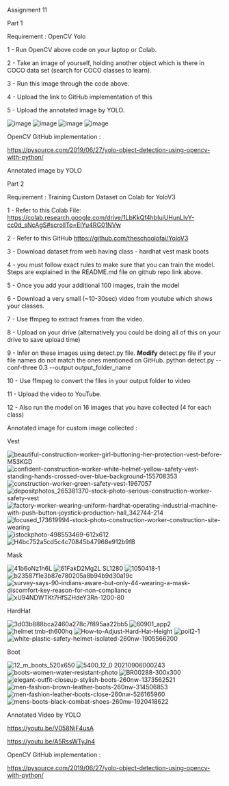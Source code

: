 Assignment 11

Part 1 

Requirement : OpenCV Yolo

1 - Run OpenCV  above code on your laptop or Colab. 

2 - Take an image of yourself, holding another object which is there in COCO data set (search for COCO classes to learn). 

3 - Run this image through the code above. 

4 - Upload the link to GitHub implementation of this

5 - Upload the annotated image by YOLO. 


![image](https://user-images.githubusercontent.com/70502759/146763671-73ca19e0-1627-4cea-8898-53c6c096e358.png)
![image](https://user-images.githubusercontent.com/70502759/146763758-d7822744-81d3-49e6-8a36-f988522f559b.png)
![image](https://user-images.githubusercontent.com/70502759/146763799-b090a263-2c9d-4ddf-9480-b5e4bd509250.png)
![image](https://user-images.githubusercontent.com/70502759/146763844-cd398b2b-ba2a-4a29-a7a1-3355de260e0d.png)


OpenCV GitHub implementation : 

https://pysource.com/2019/06/27/yolo-object-detection-using-opencv-with-python/

Annotated image by YOLO


Part 2 

Requirement : Training Custom Dataset on Colab for YoloV3

1 - Refer to this Colab File:  https://colab.research.google.com/drive/1LbKkQf4hbIuiUHunLlvY-cc0d_sNcAgS#scrollTo=ElYu4RG01NVw

2 - Refer to this GitHub  https://github.com/theschoolofai/YoloV3

3 - Download dataset from web having class -  hardhat vest mask boots

4 - you must follow exact rules to make sure that you can train the model. Steps are explained in the README.md file on github repo link above.

5 - Once you add your additional 100 images, train the model

6 - Download a very small (~10-30sec) video from youtube which shows your classes. 

7 - Use ffmpeg to extract frames from the video. 

8 - Upload on your drive (alternatively you could be doing all of this on your drive to save upload time)

9 -  Infer on these images using detect.py file. **Modify** detect.py file if your file names do not match the ones mentioned on GitHub. 
     python detect.py --conf-three 0.3 --output output_folder_name
     
10 - Use  ffmpeg  to convert the files in your output folder to video

11 - Upload the video to YouTube. 

12 - Also run the model on 16 images that you have collected (4 for each class)


Annotated image for custom image collected  :



Vest



![beautiful-construction-worker-girl-buttoning-her-protection-vest-before-M53KGD](https://user-images.githubusercontent.com/70502759/146811155-dd45f831-a575-4ce0-92ec-f0d6b5c717a4.jpg)
![confident-construction-worker-white-helmet-yellow-safety-vest-standing-hands-crossed-over-blue-background-155708353](https://user-images.githubusercontent.com/70502759/146811179-5402cb25-160b-40bc-821c-738e3ec7d1bd.jpg)
![construction-worker-green-safety-vest-1967057](https://user-images.githubusercontent.com/70502759/146811213-0d6dfa82-d093-4468-9497-d162ea93a18e.jpg)
![depositphotos_265381370-stock-photo-serious-construction-worker-safety-vest](https://user-images.githubusercontent.com/70502759/146811241-9ab5e71c-e825-4b7d-917f-81655cbd3064.jpg)
![factory-worker-wearing-uniform-hardhat-operating-industrial-machine-with-push-button-joystick-production-hall_342744-214](https://user-images.githubusercontent.com/70502759/146811273-89fef0ef-501e-456d-9b71-ed384463e034.jpg)
![focused_173619994-stock-photo-construction-worker-construction-site-wearing](https://user-images.githubusercontent.com/70502759/146811302-d325c15b-d5d6-4dc0-93dd-7ec8526b4350.jpg)
![istockphoto-498553469-612x612](https://user-images.githubusercontent.com/70502759/146811357-6d05b940-157a-4c74-b893-1f70547bf0e4.jpg)
![H4bc752a5cd5c4c70845b47968e912b9fB](https://user-images.githubusercontent.com/70502759/146811319-7e31b5c8-4d30-42e9-8900-253e59b40635.jpg)



Mask 



![41b6oNz1h6L](https://user-images.githubusercontent.com/70502759/146812374-9ca60578-6148-450a-b5ba-92f86d6faa05.jpg)
![61FakD2Mg2L _SL1280_](https://user-images.githubusercontent.com/70502759/146812393-8488da15-0145-4004-9e94-b9b033d8e4fa.jpg)
![1050418-1](https://user-images.githubusercontent.com/70502759/146812412-c52c1503-08a1-4093-bfa5-a026d033fd45.jpg)
![b23587f1e3b87e780205a8b94b9d30a19c](https://user-images.githubusercontent.com/70502759/146812443-0b92ca71-0f9f-43bd-ae0d-9714ce5b15ce.jpg)
![survey-says-90-indians-aware-but-only-44-wearing-a-mask-discomfort-key-reason-for-non-compliance](https://user-images.githubusercontent.com/70502759/146812506-26d7f2b2-84be-4f09-a547-fdd4e4c9ef02.jpg)
![xU94NDWTKt7HfSZHdeY3Rn-1200-80](https://user-images.githubusercontent.com/70502759/146812524-3265b186-7461-4bd8-bf17-ab5059a8b1d8.jpg)




HardHat



![3d03b888bca2460a278c7f895aa22bb5](https://user-images.githubusercontent.com/70502759/146812111-555632d4-83d7-47e1-a705-eb1ad07ccf1c.jpg)
![60901_app2](https://user-images.githubusercontent.com/70502759/146812139-1560b7c9-4456-4c03-8ccb-3c3bc155c406.jpg)
![helmet tmb-th600hq](https://user-images.githubusercontent.com/70502759/146812177-a85fb7d2-65b5-4b6b-8381-ac77c509351b.jpg)
![How-to-Adjust-Hard-Hat-Height](https://user-images.githubusercontent.com/70502759/146812208-9141ec9b-a9d0-480b-abdf-641f1615f245.jpg)
![poll2-1](https://user-images.githubusercontent.com/70502759/146812247-4765a502-bd08-41b3-99a5-fcea14cda574.jpg)
![white-plastic-safety-helmet-isolated-260nw-1905566200](https://user-images.githubusercontent.com/70502759/146812266-be9a239e-a46d-410b-bc0d-ff1e6750b9ea.jpg)




Boot 



![12_m_boots_520x650](https://user-images.githubusercontent.com/70502759/146811864-ec511051-0a89-4144-84bf-050b18f04d7b.jpg)
![5400_12_0 20210906000243](https://user-images.githubusercontent.com/70502759/146811903-3eafabff-490d-4f94-a2e8-3a61f5cf8d14.jpg)
![boots-women-water-resistant-photo](https://user-images.githubusercontent.com/70502759/146811939-21350224-2e3c-49d8-afb2-b8445846166a.jpg)
![BR00288-300x300](https://user-images.githubusercontent.com/70502759/146811952-1eee9c2e-54da-4947-a7e6-0d624ebea048.jpg)
![elegant-outfit-closeup-stylish-boots-260nw-1373562521](https://user-images.githubusercontent.com/70502759/146811990-8b9827d9-8f8b-42bb-9b66-be238a7a101a.jpg)
![men-fashion-brown-leather-boots-260nw-314506853](https://user-images.githubusercontent.com/70502759/146812008-f973cd0f-b5c9-4d2d-bdd8-1991378dedbd.jpg)
![men-fashion-leather-boots-close-260nw-526165960](https://user-images.githubusercontent.com/70502759/146812023-8d72e492-2773-4f50-b28b-082c51f33692.jpg)
![mens-boots-black-combat-shoes-260nw-1920418622](https://user-images.githubusercontent.com/70502759/146812048-94b944f5-1c86-48af-9c8b-f05d2f564fd9.jpg)


Annotated Video by YOLO

https://youtu.be/V058NjF4usA

https://youtu.be/A5RssWTyJn4


OpenCV GitHub implementation : 

https://pysource.com/2019/06/27/yolo-object-detection-using-opencv-with-python/



